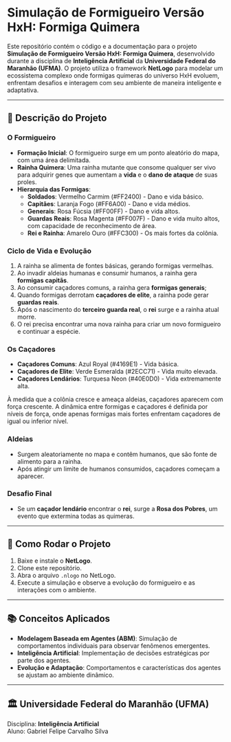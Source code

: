# Simulação de Formigueiro Versão HxH: Formiga Quimera

Este repositório contém o código e a documentação para o projeto **Simulação de Formigueiro Versão HxH: Formiga Quimera**, desenvolvido durante a disciplina de **Inteligência Artificial** da **Universidade Federal do Maranhão (UFMA)**. O projeto utiliza o framework **NetLogo** para modelar um ecossistema complexo onde formigas quimeras do universo HxH evoluem, enfrentam desafios e interagem com seu ambiente de maneira inteligente e adaptativa.

---

## 🐜 **Descrição do Projeto**

### **O Formigueiro**
- **Formação Inicial**: O formigueiro surge em um ponto aleatório do mapa, com uma área delimitada.
- **Rainha Quimera**: Uma rainha mutante que consome qualquer ser vivo para adquirir genes que aumentam a **vida** e o **dano de ataque** de suas proles.
- **Hierarquia das Formigas**:
  - **Soldados**: Vermelho Carmim (#FF2400) - Dano e vida básico.
  - **Capitães**: Laranja Fogo (#FF6A00) - Dano e vida médios.
  - **Generais**: Rosa Fúcsia (#FF00FF) - Dano e vida altos.
  - **Guardas Reais**: Rosa Magenta (#FF007F) - Dano e vida muito altos, com capacidade de reconhecimento de área.
  - **Rei e Rainha**: Amarelo Ouro (#FFC300) - Os mais fortes da colônia.

### **Ciclo de Vida e Evolução**
1. A rainha se alimenta de fontes básicas, gerando formigas vermelhas.
2. Ao invadir aldeias humanas e consumir humanos, a rainha gera **formigas capitãs**.
3. Ao consumir caçadores comuns, a rainha gera **formigas generais**;
4. Quando formigas derrotam **caçadores de elite**, a rainha pode gerar **guardas reais**.
5. Após o nascimento do **terceiro guarda real**, o **rei** surge e a rainha atual morre.
6. O rei precisa encontrar uma nova rainha para criar um novo formigueiro e continuar a espécie.

### **Os Caçadores**
- **Caçadores Comuns**: Azul Royal (#4169E1) - Vida básica.
- **Caçadores de Elite**: Verde Esmeralda (#2ECC71) - Vida muito elevada.
- **Caçadores Lendários**: Turquesa Neon (#40E0D0) - Vida extremamente alta.

À medida que a colônia cresce e ameaça aldeias, caçadores aparecem com força crescente. A dinâmica entre formigas e caçadores é definida por níveis de força, onde apenas formigas mais fortes enfrentam caçadores de igual ou inferior nível.

### **Aldeias**
- Surgem aleatoriamente no mapa e contêm humanos, que são fonte de alimento para a rainha.
- Após atingir um limite de humanos consumidos, caçadores começam a aparecer.

### **Desafio Final**
- Se um **caçador lendário** encontrar o **rei**, surge a **Rosa dos Pobres**, um evento que extermina todas as quimeras.

---

## 🚀 **Como Rodar o Projeto**
1. Baixe e instale o **NetLogo**.
2. Clone este repositório.
3. Abra o arquivo `.nlogo` no NetLogo.
4. Execute a simulação e observe a evolução do formigueiro e as interações com o ambiente.

---

## 📚 **Conceitos Aplicados**
- **Modelagem Baseada em Agentes (ABM)**: Simulação de comportamentos individuais para observar fenômenos emergentes.
- **Inteligência Artificial**: Implementação de decisões estratégicas por parte dos agentes.
- **Evolução e Adaptação**: Comportamentos e características dos agentes se ajustam ao ambiente dinâmico.

---

## 🏛 **Universidade Federal do Maranhão (UFMA)**
Disciplina: **Inteligência Artificial**  
Aluno: Gabriel Felipe Carvalho Silva

